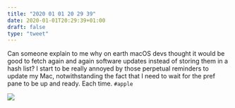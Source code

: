 ```yaml
---
title: "2020 01 01 20 29 39"
date: 2020-01-01T20:29:39+01:00
draft: false
type: "tweet"
---
```

Can someone explain to me why on earth macOS devs thought it would be good to fetch again and again software updates instead of storing them in a hash list? I start to be really annoyed by those perpetual reminders to update my Mac, notwithstanding the fact that I need to wait for the pref pane to be up and ready. Each time. `#apple`

![](/img/2020-01-01-20-29-38.png)
